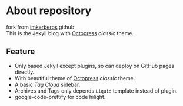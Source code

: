 About repository
================

fork from [imkerberos](https://github.com/imkerberos/imkerberos.github.com) github  
This is the Jekyll blog with [Octopress](http://octopress.org) *classic* theme.

Feature
-------

- Only based Jekyll except plugins, so can deploy on GitHub pages directly.
- With beautiful theme of [Octopress](http://octopress.org) *classic* theme.
- A basic *Tag Cloud* sidebar.
- Archives and Tags only depends `Liquid` template instead of plugin.
- google-code-prettify for code hilight.


